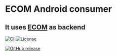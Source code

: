 # ECOM Android consumer
## It uses [ECOM][ecom-github] as backend

[![CI](https://github.com/bhuvancom/Ecom-Android/actions/workflows/ci.yml/badge.svg)](https://github.com/bhuvancom/Ecom-Android/actions/workflows/ci.yml)
[![License](https://img.shields.io/github/license/bhuvancom/Ecom-Android)](https://github.com/bhuvancom/Ecom-Android/LICENSE)

[![GitHub release](https://img.shields.io/github/release/bhuvancom/Ecom-Android.svg?maxAge=60)](https://github.com/bhuvancom/Ecom-Android/releases)

[ecom-github]: https://github.com/bhuvancom/ecom